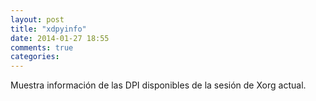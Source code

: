 ```yaml
---
layout: post
title: "xdpyinfo"
date: 2014-01-27 18:55
comments: true
categories: 
---
```

Muestra información de las DPI disponibles de la sesión de Xorg actual.

